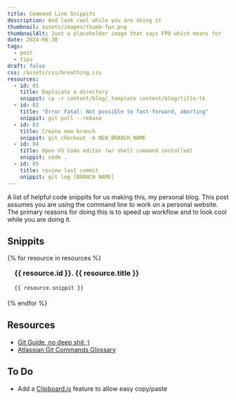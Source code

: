 ```yaml
---
title: Command Line Snippits
description: And look cool while you are doing it
thumbnail: assets/images/thumb-fpo.png
thumbnailAlt: Just a placeholder image that says FPO which means for 
date: 2024-06-30
tags:
  - post
  - tips
draft: false
css: /assets/css/breathing.css
resources:
  - id: 01
    title: Duplicate a directory
    snippit: cp -r content/blog/_template content/blog/title-tk
  - id: 02
    title: "Error Fatal: Not possible to fast-forward, aborting"
    snippit: git pull --rebase
  - id: 03
    title: Create new branch
    snippit: git checkout -b NEW_BRANCH_NAME
  - id: 04
    title: Open VS Code editor (w/ shell command installed)
    snippit: code .
  - id: 05
    title: review last commit
    snippit: git log [BRANCH NAME]
---
```


A list of helpful code snippits for us making this, my personal blog. This post assumes you are using the command line to work on a personal website. The primary reasons for doing this is to speed up workflow and to look cool while you are doing it.

<h2 class="visually-hidden">Snippits</h2>

<div class="grid"> {% for resource in resources %}
  <div class="card" 
    style="
    border: 1px solid var(--subtle-border);
    border-radius: var(--border-radius);
    padding: 1rem 1rem 1.2rem;">
      <h3 style="margin-top: 0px;">{{ resource.id }}. {{ resource.title }}</h3>
      <code>{{ resource.snippit }}</code>
  </div>{% endfor %}
</div>

## Resources

- [Git Guide, no deep shit ;)](https://rogerdudler.github.io/git-guide/)
- [Atlassian Git Commands Glossary](https://www.atlassian.com/git/glossary#commands)

## To Do

- Add a [Clipboard.js](https://clipboardjs.com/) feature to allow easy copy/paste




